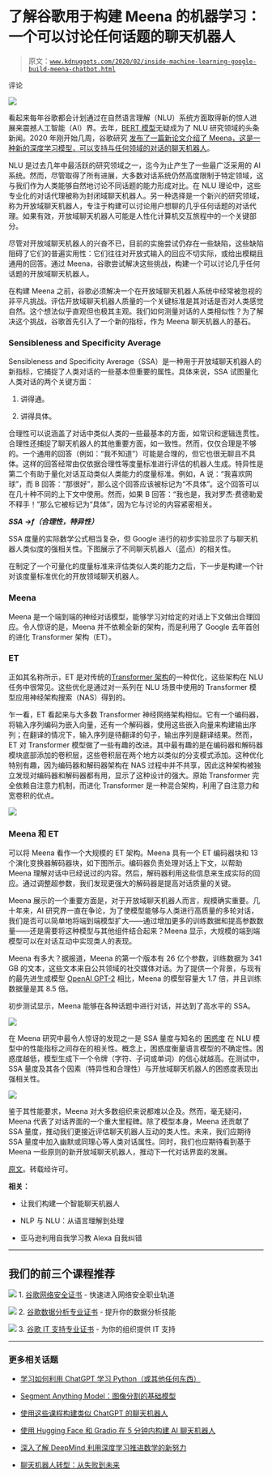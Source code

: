 # 了解谷歌用于构建 Meena 的机器学习：一个可以讨论任何话题的聊天机器人

> 原文：[`www.kdnuggets.com/2020/02/inside-machine-learning-google-build-meena-chatbot.html`](https://www.kdnuggets.com/2020/02/inside-machine-learning-google-build-meena-chatbot.html)

评论

![](img/f758dfb0abce243555721f3d4b1f1a9b.png)

看起来每年谷歌都会计划通过在自然语言理解（NLU）系统方面取得新的惊人进展来震撼人工智能（AI）界。去年，[BERT 模型](https://ai.googleblog.com/2018/11/open-sourcing-bert-state-of-art-pre.html)无疑成为了 NLU 研究领域的头条新闻。2020 年刚开始几周，谷歌研究 [发布了一篇新论文介绍了 Meena，这是一种新的深度学习模型，可以支持与任何领域的对话的聊天机器人](https://arxiv.org/abs/2001.09977)。

NLU 是过去几年中最活跃的研究领域之一，迄今为止产生了一些最广泛采用的 AI 系统。然而，尽管取得了所有进展，大多数对话系统仍然高度限制于特定领域，这与我们作为人类能够自然地讨论不同话题的能力形成对比。在 NLU 理论中，这些专业化的对话代理被称为封闭域聊天机器人。另一种选择是一个新兴的研究领域，称为开放域聊天机器人，专注于构建可以讨论用户想聊的几乎任何话题的对话代理。如果有效，开放域聊天机器人可能是人性化计算机交互旅程中的一个关键部分。

尽管对开放域聊天机器人的兴奋不已，目前的实施尝试仍存在一些缺陷，这些缺陷阻碍了它们的普遍实用性：它们往往对开放式输入的回应不切实际，或给出模糊且通用的回答。通过 Meena，谷歌尝试解决这些挑战，构建一个可以讨论几乎任何话题的开放域聊天机器人。

在构建 Meena 之前，谷歌必须解决一个在开放域聊天机器人系统中经常被忽视的非平凡挑战。评估开放域聊天机器人质量的一个关键标准是其对话是否对人类感觉自然。这个想法似乎直观但也极其主观。我们如何测量对话的人类相似性？为了解决这个挑战，谷歌首先引入了一个新的指标，作为 Meena 聊天机器人的基石。

### Sensibleness and Specificity Average

Sensibleness and Specificity Average（SSA）是一种用于开放域聊天机器人的新指标，它捕捉了人类对话的一些基本但重要的属性。具体来说，SSA 试图量化人类对话的两个关键方面：

1.  讲得通。

1.  讲得具体。

合理性可以说涵盖了对话中类似人类的一些最基本的方面，如常识和逻辑连贯性。合理性还捕捉了聊天机器人的其他重要方面，如一致性。然而，仅仅合理是不够的。一个通用的回答（例如：“我不知道”）可能是合理的，但它也很无聊且不具体。这样的回答经常由仅依据合理性等度量标准进行评估的机器人生成。特异性是第二个有助于量化对话互动类似人类能力的度量标准。例如，A 说：“我喜欢网球”，而 B 回答：“那很好”，那么这个回答应该被标记为“不具体”。这个回答可以在几十种不同的上下文中使用。然而，如果 B 回答：“我也是，我对罗杰·费德勒爱不释手！”那么它被标记为“具体”，因为它与讨论的内容紧密相关。

***SSA →f（合理性，特异性）***

SSA 度量的实际数学公式相当复杂，但 Google 进行的初步实验显示了与聊天机器人类似度的强相关性。下图展示了不同聊天机器人（蓝点）的相关性。

在制定了一个可量化的度量标准来评估类似人类的能力之后，下一步是构建一个针对该度量标准优化的开放领域聊天机器人。

### Meena

Meena 是一个端到端的神经对话模型，能够学习对给定的对话上下文做出合理回应。令人惊讶的是，Meena 并不依赖全新的架构，而是利用了 Google 去年首创的进化 Transformer 架构（ET）。

### ET

正如其名称所示，ET 是对传统的[Transformer 架构](https://ai.googleblog.com/2017/08/transformer-novel-neural-network.html)的一种优化，这些架构在 NLU 任务中很常见。这些优化是通过对一系列在 NLU 场景中使用的 Transformer 模型应用神经架构搜索（NAS）得到的。

乍一看，ET 看起来与大多数 Transformer 神经网络架构相似。它有一个编码器，将输入序列编码为嵌入向量，还有一个解码器，使用这些嵌入向量来构建输出序列；在翻译的情况下，输入序列是待翻译的句子，输出序列是翻译结果。然而，ET 对 Transformer 模型做了一些有趣的改进。其中最有趣的是在编码器和解码器模块底部添加的卷积层，这些卷积层在两个地方以类似的分支模式添加。这种优化特别有趣，因为编码器和解码器架构在 NAS 过程中并不共享，因此这种架构被独立发现对编码器和解码器都有用，显示了这种设计的强大。原始 Transformer 完全依赖自注意力机制，而进化 Transformer 是一种混合架构，利用了自注意力和宽卷积的优点。

![](img/8102b59881069cbee020734aa64c3710.png)

### Meena 和 ET

可以将 Meena 看作一个大规模的 ET 架构。Meena 具有一个 ET 编码器块和 13 个演化变换器解码器块，如下图所示。编码器负责处理对话上下文，以帮助 Meena 理解对话中已经说过的内容。然后，解码器利用这些信息来生成实际的回应。通过调整超参数，我们发现更强大的解码器是提高对话质量的关键。

Meena 展示的一个重要方面是，对于开放域聊天机器人而言，规模确实重要。几十年来，AI 研究界一直在争论，为了使模型能够与人类进行高质量的多轮对话，我们是否可以简单地将端到端模型扩大——通过增加更多的训练数据和提高参数数量——还是需要将这种模型与其他组件结合起来？Meena 显示，大规模的端到端模型可以在对话互动中实现类人的表现。

Meena 有多大？据报道，Meena 的第一个版本有 26 亿个参数，训练数据为 341 GB 的文本，这些文本来自公共领域的社交媒体对话。为了提供一个背景，与现有的最先进生成模型 [OpenAI GPT-2](https://openai.com/blog/better-language-models/) 相比，Meena 的模型容量大 1.7 倍，并且训练数据量是其 8.5 倍。

初步测试显示，Meena 能够在各种话题中进行对话，并达到了高水平的 SSA。

![](img/afd53f854052b1b492d46918d9f3c536.png)

在 Meena 研究中最令人惊讶的发现之一是 SSA 量度与知名的 [困惑度](https://en.wikipedia.org/wiki/Perplexity) 在 NLU 模型中的性能指标之间存在的相关性。概念上，困惑度衡量语言模型的不确定性。困惑度越低，模型生成下一个令牌（字符、子词或单词）的信心就越高。在测试中，SSA 量度及其各个因素（特异性和合理性）与开放域聊天机器人的困惑度表现出强相关性。

![](img/01fbac0bdc3bfc33bb9c8948d90ede38.png)

鉴于其性能要求，Meena 对大多数组织来说都难以企及。然而，毫无疑问，Meena 代表了对话界面的一个重大里程碑。除了模型本身，Meena 还贡献了 SSA 量度，推动我们更接近评估聊天机器人互动的类人性。未来，我们应期待 SSA 量度中加入幽默或同理心等人类对话属性。同时，我们也应期待看到基于 Meena 一些原则的新开放域聊天机器人，推动下一代对话界面的发展。

[原文](https://towardsdatascience.com/inside-the-machine-learning-that-google-used-to-build-meena-a-chatbot-that-can-chat-about-anything-32e4d2242f79)。转载经许可。

**相关：**

+   让我们构建一个智能聊天机器人

+   NLP 与 NLU：从语言理解到处理

+   亚马逊利用自我学习教 Alexa 自我纠错

* * *

## 我们的前三个课程推荐

![](img/0244c01ba9267c002ef39d4907e0b8fb.png) 1\. [谷歌网络安全证书](https://www.kdnuggets.com/google-cybersecurity) - 快速进入网络安全职业轨道

![](img/e225c49c3c91745821c8c0368bf04711.png) 2\. [谷歌数据分析专业证书](https://www.kdnuggets.com/google-data-analytics) - 提升你的数据分析技能

![](img/0244c01ba9267c002ef39d4907e0b8fb.png) 3\. [谷歌 IT 支持专业证书](https://www.kdnuggets.com/google-itsupport) - 为你的组织提供 IT 支持

* * *

### 更多相关话题

+   [学习如何利用 ChatGPT 学习 Python（或其他任何东西）](https://www.kdnuggets.com/2023/02/learn-python-chatgpt.html)

+   [Segment Anything Model：图像分割的基础模型](https://www.kdnuggets.com/2023/07/segment-anything-model-foundation-model-image-segmentation.html)

+   [使用这些课程构建类似 ChatGPT 的聊天机器人](https://www.kdnuggets.com/2023/05/build-chatgptlike-chatbot-courses.html)

+   [使用 Hugging Face 和 Gradio 在 5 分钟内构建 AI 聊天机器人](https://www.kdnuggets.com/2023/06/build-ai-chatbot-5-minutes-hugging-face-gradio.html)

+   [深入了解 DeepMind 利用深度学习推进数学的新努力](https://www.kdnuggets.com/2021/12/inside-deepmind-new-efforts-deep-learning-advance-mathematics.html)

+   [聊天机器人转型：从失败到未来](https://www.kdnuggets.com/2021/12/chatbot-transformation-failure-future.html)
